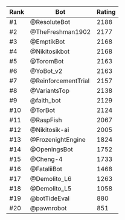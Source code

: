 Rank|Bot|Rating
---|---|---
#1|@ResoluteBot|2188
#2|@TheFreshman1902|2177
#3|@EmptikBot|2168
#4|@Nikitosikbot|2168
#5|@ToromBot|2163
#6|@YoBot_v2|2163
#7|@ReinforcementTrial|2157
#8|@VariantsTop|2138
#9|@faith_bot|2129
#10|@TorBot|2124
#11|@RaspFish|2067
#12|@Nikitosik-ai|2005
#13|@FrozenightEngine|1824
#14|@OpeningsBot|1752
#15|@Cheng-4|1733
#16|@FataliiBot|1468
#17|@Demolito_L6|1263
#18|@Demolito_L5|1058
#19|@botTideEval|880
#20|@pawnrobot|851
